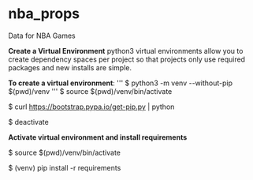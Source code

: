 # nba_props
Data for NBA Games

**Create a Virtual Environment**
python3 virtual environments allow you to create dependency spaces per project so that projects only use required packages and new installs are simple. 

**To create a virtual environment**:
'''
$ python3 -m venv --without-pip $(pwd)/venv
'''
$ source $(pwd)/venv/bin/activate

$ curl https://bootstrap.pypa.io/get-pip.py | python

$ deactivate

**Activate virtual environment and install requirements**

$ source $(pwd)/venv/bin/activate

$ (venv) pip install -r requirements
